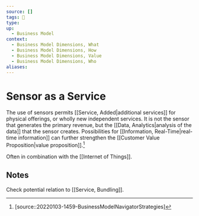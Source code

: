 ```yaml
---
source: []
tags: 🌱 
type:
up:
  - Business Model
context:
  - Business Model Dimensions, What
  - Business Model Dimensions, How
  - Business Model Dimensions, Value
  - Business Model Dimensions, Who
aliases:
---
```


# Sensor as a Service

The use of sensors permits [[Service, Added|additional services]] for physical offerings, or wholly new independent services. It is not the sensor that generates the primary revenue, but the [[Data, Analytics|analysis of the data]] that the sensor creates. Possibilities for [[Information, Real-Time|real-time information]] can further strengthen the [[Customer Value Proposition|value proposition]].[^1]

Often in combination with the [[Internet of Things]].

## Notes

Check potential relation to [[Service, Bundling]].

[^1]: [source::20220103-1459-BusinessModelNavigatorStrategies]
